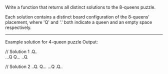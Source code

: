 Write a function that returns all distinct solutions to the 8-queens puzzle.

Each solution contains a distinct board configuration of the 8-queens' placement, where 'Q' and '.' both indicate a queen and an empty space respectively.

--------
Example solution for 4-queen puzzle
Output:

// Solution 1
.Q..  
...Q
Q...
..Q.


// Solution 2
..Q.
Q...
...Q
.Q..
